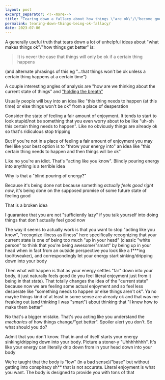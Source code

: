 ```yaml
---
layout: post
excerpt_separator: <!--more-->
title: "Tearing down a fallacy about how things \"are ok\"/\"become good\""
permalink: tearing-down-things-being-ok-fallacy/
date: 2023-07-06
---
```


A generally useful truth that tears down a lot of unhelpful ideas about
"what makes things ok"/"how things get better" is:

> It is never the case that things will only be ok if
> a certain thing happens

(and alternate phrasings of this eg "...that things won't be ok unless
a certain thing happens at a certain time")

A couple interesting angles of analysis are "how are we thinking about the current
state of things" and ["holding the breath"](/holding-the-breath)

Usually people will buy into an idea like "this thing needs to happen (at this time)
or else things won't be ok" from a place of desperation

Consider the state of feeling a fair amount of enjoyment. It tends to start to look
stupid/not be something that you even worry about to be like "uh-oh this certain thing
needs to happen". Like no obviously things are already ok so that's ridiculous stop tripping

But if you're not in a place of feeling a fair amount of enjoyment you may feel like your best
option is to "throw your energy into" an idea like "this certain thing needs to happen and then
things will be ok"

<!-- Like no you're an idiot. That's [acting like you know](/acting-like-you-know). Blindly pouring energy -->
Like no you're an idiot. That's "acting like you know". Blindly pouring energy
into anything is a terrible idea

Why is that a "blind pouring of energy?"

Because it's being done not because something _actually feels good right now_, it's being done on the supposed
promise of some future state of feeling good

That is a broken idea

I guarantee that you are not "sufficiently lazy" if you talk yourself into doing things that don't actually feel
good now

<!-- [The way it seems to actually work](/energy-sinking-into-body) is that you want to stop "acting like you know", -->
The way it seems to actually work is that you want to stop "acting like you know",
"recognize illness as illness" here specifically recognizing that your current state is one of being too much
"up in your head" (classic "white person" to think that you're being awesome/"smart" by being up in your head
when in fact from an outside perspective you look like a f***ing tool/tweaker), and correspondingly let your
energy start sinking/dripping down into your body

Then what will happen is that as your energy settles "far" down into your body, it just naturally feels good
(ie you feel literal enjoyment just from it being in that state). That totally changes the idea of the "current
state" because now we are feeling some actual enjoyment and so feel less desperate like "something needs to happen
or else things aren't ok". Ya no maybe things kind of at least in some sense are already ok and that was me
freaking out (and thinking I was "smart") about thinking that "I knew how to make them better"

No that's a bigger mistake. That's you acting like you understand the _mechanics_ of how things change/"get better".
Spoiler alert you don't. So what should you do?

Admit that you don't know. That in and of itself starts your energy sinking/dripping down into your body.
Picture a stoner-y "Uhhhhhhhh". It's like your energy can literally drip down from in your head down into
your body

We're taught that the body is "low" (in a bad sense)/"base" but without getting into conspiracy sh** that is
not accurate. Literal enjoyment is what you want. The body is designed to provide you with tons of that
